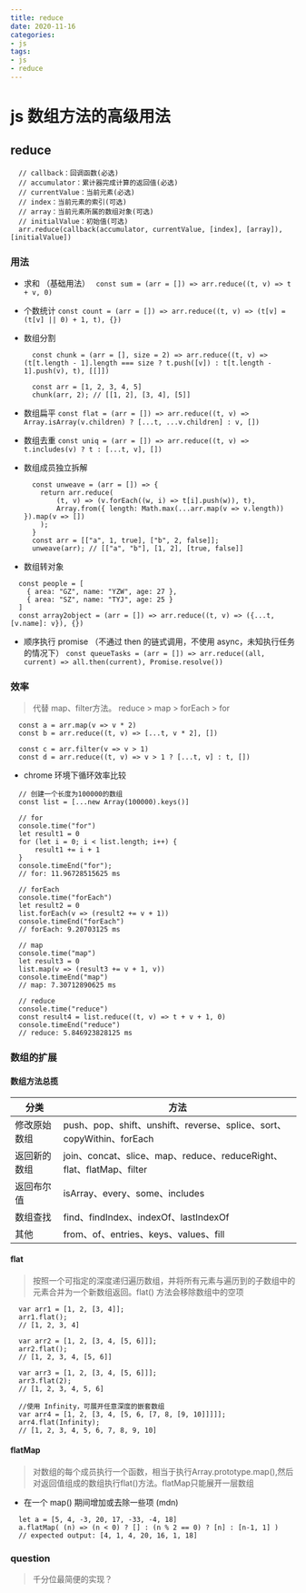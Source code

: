 ```yaml
---
title: reduce
date: 2020-11-16
categories:
- js
tags:
- js
- reduce
---
```


# js 数组方法的高级用法

## reduce

```
  // callback：回调函数(必选)
  // accumulator：累计器完成计算的返回值(必选)
  // currentValue：当前元素(必选)
  // index：当前元素的索引(可选)
  // array：当前元素所属的数组对象(可选)
  // initialValue：初始值(可选)
  arr.reduce(callback(accumulator, currentValue, [index], [array]), [initialValue])
```

### 用法

- 求和 （基础用法）
  ` const sum = (arr = []) => arr.reduce((t, v) => t + v, 0)`

- 个数统计
  `const count = (arr = []) => arr.reduce((t, v) => (t[v] = (t[v] || 0) + 1, t), {})`

- 数组分割
  ```
    const chunk = (arr = [], size = 2) => arr.reduce((t, v) => (t[t.length - 1].length === size ? t.push([v]) : t[t.length - 1].push(v), t), [[]])

    const arr = [1, 2, 3, 4, 5]
    chunk(arr, 2); // [[1, 2], [3, 4], [5]]
  ```

- 数组扁平
  `const flat = (arr = []) => arr.reduce((t, v) => Array.isArray(v.children) ? [...t, ...v.children] : v, [])`

- 数组去重
  `const uniq = (arr = []) => arr.reduce((t, v) => t.includes(v) ? t : [...t, v], [])`

- 数组成员独立拆解

  ```
    const unweave = (arr = []) => {
      return arr.reduce(
          (t, v) => (v.forEach((w, i) => t[i].push(w)), t),
          Array.from({ length: Math.max(...arr.map(v => v.length)) }).map(v => [])
      );
    }
    const arr = [["a", 1, true], ["b", 2, false]];
    unweave(arr); // [["a", "b"], [1, 2], [true, false]]
  ```

- 数组转对象

```
  const people = [
    { area: "GZ", name: "YZW", age: 27 },
    { area: "SZ", name: "TYJ", age: 25 }
  ]
  const array2object = (arr = []) => arr.reduce((t, v) => ({...t, [v.name]: v}), {})
```

- 顺序执行 promise （不通过 then 的链式调用，不使用 async，未知执行任务的情况下）
  `const queueTasks = (arr = []) => arr.reduce((all, current) => all.then(current), Promise.resolve())`

### 效率
> 代替 map、filter方法。 reduce > map > forEach > for
```
  const a = arr.map(v => v * 2)
  const b = arr.reduce((t, v) => [...t, v * 2], [])

  const c = arr.filter(v => v > 1)
  const d = arr.reduce((t, v) => v > 1 ? [...t, v] : t, [])
```

- chrome 环境下循环效率比较
```
  // 创建一个长度为100000的数组
  const list = [...new Array(100000).keys()]

  // for
  console.time("for")
  let result1 = 0
  for (let i = 0; i < list.length; i++) {
      result1 += i + 1
  }
  console.timeEnd("for");
  // for: 11.96728515625 ms

  // forEach
  console.time("forEach")
  let result2 = 0
  list.forEach(v => (result2 += v + 1))
  console.timeEnd("forEach")
  // forEach: 9.20703125 ms

  // map
  console.time("map")
  let result3 = 0
  list.map(v => (result3 += v + 1, v))
  console.timeEnd("map")
  // map: 7.30712890625 ms

  // reduce
  console.time("reduce")
  const result4 = list.reduce((t, v) => t + v + 1, 0)
  console.timeEnd("reduce")
  // reduce: 5.846923828125 ms

```

### 数组的扩展
#### 数组方法总揽
| 分类         | 方法                                                                  |
| ------------ | --------------------------------------------------------------------- |
| 修改原始数组 | push、pop、shift、unshift、reverse、splice、sort、copyWithin、forEach |
| 返回新的数组 | join、concat、slice、map、reduce、reduceRight、flat、flatMap、filter  |
| 返回布尔值 | isArray、every、some、includes  |
| 数组查找 | find、findIndex、indexOf、lastIndexOf  |
| 其他 | from、of、entries、keys、values、fill  |

#### flat
> 按照一个可指定的深度递归遍历数组，并将所有元素与遍历到的子数组中的元素合并为一个新数组返回。flat() 方法会移除数组中的空项

```
  var arr1 = [1, 2, [3, 4]];
  arr1.flat(); 
  // [1, 2, 3, 4]

  var arr2 = [1, 2, [3, 4, [5, 6]]];
  arr2.flat();
  // [1, 2, 3, 4, [5, 6]]

  var arr3 = [1, 2, [3, 4, [5, 6]]];
  arr3.flat(2);
  // [1, 2, 3, 4, 5, 6]

  //使用 Infinity，可展开任意深度的嵌套数组
  var arr4 = [1, 2, [3, 4, [5, 6, [7, 8, [9, 10]]]]];
  arr4.flat(Infinity);
  // [1, 2, 3, 4, 5, 6, 7, 8, 9, 10]
```

#### flatMap
> 对数组的每个成员执行一个函数，相当于执行Array.prototype.map(),然后对返回值组成的数组执行flat()方法。flatMap只能展开一层数组

- 在一个 map() 期间增加或去除一些项 (mdn)
```
  let a = [5, 4, -3, 20, 17, -33, -4, 18]
  a.flatMap( (n) => (n < 0) ? [] : (n % 2 == 0) ? [n] : [n-1, 1] )
  // expected output: [4, 1, 4, 20, 16, 1, 18]
```

### question
> 千分位最简便的实现？